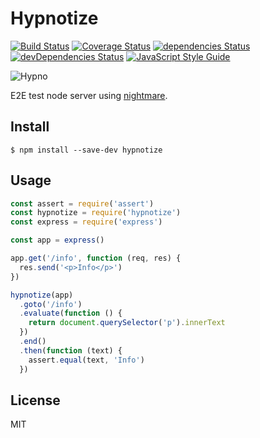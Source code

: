# Hypnotize

[![Build Status](https://travis-ci.org/Gerhut/hypnotize.svg?branch=master)](https://travis-ci.org/Gerhut/hypnotize)
[![Coverage Status](https://coveralls.io/repos/github/Gerhut/hypnotize/badge.svg?branch=master)](https://coveralls.io/github/Gerhut/hypnotize?branch=master)
[![dependencies Status](https://david-dm.org/Gerhut/hypnotize/status.svg)](https://david-dm.org/Gerhut/hypnotize)
[![devDependencies Status](https://david-dm.org/Gerhut/hypnotize/dev-status.svg)](https://david-dm.org/Gerhut/hypnotize?type=dev)
[![JavaScript Style Guide](https://img.shields.io/badge/code%20style-standard-brightgreen.svg)](http://standardjs.com/)

![Hypno](https://elite-four.github.io/pokemon-sprites/97.png)

E2E test node server using [nightmare][].

## Install

    $ npm install --save-dev hypnotize

## Usage

```JavaScript
const assert = require('assert')
const hypnotize = require('hypnotize')
const express = require('express')

const app = express()

app.get('/info', function (req, res) {
  res.send('<p>Info</p>')
})

hypnotize(app)
  .goto('/info')
  .evaluate(function () {
    return document.querySelector('p').innerText
  })
  .end()
  .then(function (text) {
    assert.equal(text, 'Info')
  })
```

## License

MIT

[nightmare]: https://github.com/segmentio/nightmare
